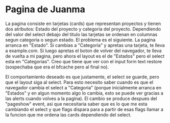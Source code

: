 # Pagina de Juanma
La pagina consiste en tarjetas (cards) que representan proyectos y tienen dos atributos: Estado del proyecto y categoria del proyecto. Dependiendo del valor del select debajo del titulo las tarjetas se ordenan en columnas segun categoria o segun estado. El problema es el siguiente. La pagina arranca en "Estado". Si cambias a "Categoria" y apretas una tarjeta, te lleva a example.com. Si luego apretas el boton de volver del navegador, te lleva de vuelta a mi pagina, pero ahora el layout es el de "Estados" pero el select esta en "Categorias". Creo que tiene que ver con el input form text restore (sospechaba que era el bfcache pero al final no). 

El comportamiento deseado es que justamente, el select se guarde, pero que el layout siga al select. Para esto necesito saber cuando es que el navegador cambia el select a "Categoria" (porque inicialmente arranca en "Estados" y en algun momento algo lo cambia, esto se puede ver gracias a las alerts cuando volves a la pagina). El cambio se produce despues del "pageshow" event, asi que necesitaria saber que es lo que me esta cambiando el select y que flags dispara para a partir de esas flags llamar a la funcion que me ordena las cards dependiendo del select.
